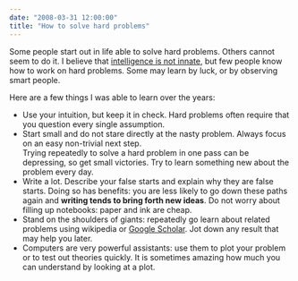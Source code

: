 ```yaml
---
date: "2008-03-31 12:00:00"
title: "How to solve hard problems"
---
```




Some people start out in life able to solve hard problems. Others cannot seem to do it. I believe that [intelligence is not innate](http://www.daniel-lemire.com/blog/archives/2007/12/03/thinking-intelligence-is-innate-makes-you-stupid/), but few people know how to work on hard problems. Some may learn by luck, or by observing smart people.

Here are a few things I was able to learn over the years:

- Use your intuition, but keep it in check. Hard problems often require that you question every single assumption.
- Start small and do not stare directly at the nasty problem. Always focus on an easy non-trivial next step.<br/>
Trying repeatedly to solve a hard problem in one pass can be depressing, so get small victories. Try to learn something new about the problem every day.
- Write a lot. Describe your false starts and explain why they are false starts. Doing so has benefits: you are less likely to go down these paths again and __writing tends to bring forth new ideas__. Do not worry about filling up notebooks: paper and ink are cheap.
- Stand on the shoulders of giants: repeatedly go learn about related problems using wikipedia or [Google Scholar](https://scholar.google.ca/). Jot down any result that may help you later.
- Computers are very powerful assistants: use them to plot your problem or to test out theories quickly. It is sometimes amazing how much you can understand by looking at a plot.



